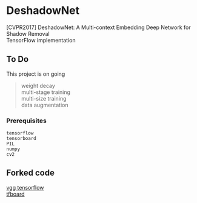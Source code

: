 # DeshadowNet
[CVPR2017] DeshadowNet: A Multi-context Embedding Deep Network for Shadow Removal<br />
TensorFlow implementation<br />

## To Do
This project is on going

> weight decay<br />
multi-stage training<br />
multi-size training<br />
data augmentation

### Prerequisites
```
tensorflow
tensorboard
PIL
numpy
cv2
```

## Forked code
[vgg tensorflow](https://github.com/machrisaa/tensorflow-vgg)<br />
[tfboard](https://github.com/chiphuyen/stanford-tensorflow-tutorials)<br />
